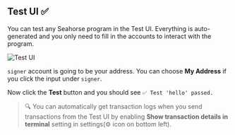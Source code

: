 ## Test UI ✅️

You can test any Seahorse program in the Test UI. Everything is auto-generated and you only need to fill in the accounts to interact with the program.

![Test UI](/tutorials/hello-seahorse/test-ui.png)

`signer` account is going to be your address. You can choose **My Address** if you click the input under `signer`.

Now click the **Test** button and you should see `✅ Test 'hello' passed.`

> 🔍️ You can automatically get transaction logs when you send transactions from the Test UI by enabling **Show transaction details in terminal** setting in settings(⚙️ icon on bottom left).
